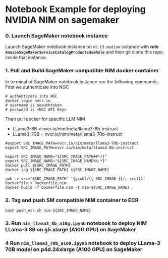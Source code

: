 # Notebook Example for deploying NVIDIA NIM on sagemaker

### 0. Launch SageMaker notebook instance

Launch SageMaker notebook instance on `ml.t3.medium` instance with **role `AmazonSageMakerServiceCatalogProductsUseRole`** and then git clone this repo inside that instance.

### 1. Pull and Build SageMaker compatible NIM docker container
In terminal of SageMaker notebook instance run the following commands. First we authenticate into NGC
```
# authenticate into NGC
docker login nvcr.io
# username is $oauthtoken
# password is <NGC API Key>
```
Then pull docker for specific LLM NIM
* LLama3-8B = nvcr.io/nim/meta/llama3-8b-instruct
* LLama3-70B = nvcr.io/nim/meta/llama3-70b-instruct

```
#export SRC_IMAGE_PATH=nvcr.io/nim/meta/llama3-70b-instruct
export SRC_IMAGE_PATH=nvcr.io/nim/meta/llama3-8b-instruct

export SRC_IMAGE_NAME="${SRC_IMAGE_PATH##*/}"
export SRC_IMAGE_NAME="${SRC_IMAGE_NAME%%:*}"
docker pull ${SRC_IMAGE_PATH}
docker tag ${SRC_IMAGE_PATH} ${SRC_IMAGE_NAME}

awk -v src="$SRC_IMAGE_PATH" '{gsub(/{{ SRC_IMAGE }}/, src)}1' Dockerfile > Dockerfile.nim
docker build -f Dockerfile.nim -t nim-${SRC_IMAGE_NAME} .
```

### 2. Tag and push SM compatible NIM container to ECR
```
bash push_ecr.sh nim-${SRC_IMAGE_NAME}
```

### 3. Run `nim_llama3_8b_a10g.ipynb` notebook to deploy NIM LLama-3 8B on g5.xlarge (A10G GPU) on SageMaker

### 4 Run `nim_llama3_70b_a100.ipynb` notebook to deploy LLama-3 70B model on p4d.24xlarge (A100 GPU) on SageMaker



